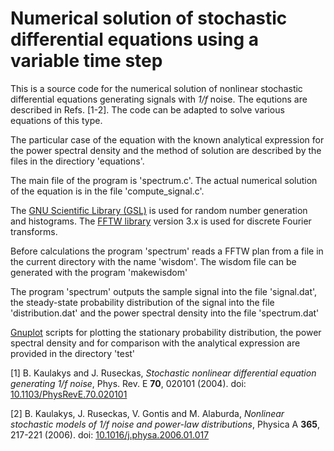 # Numerical solution of stochastic differential equations using a variable time step

This is a source code for the numerical solution of nonlinear stochastic differential equations generating signals with _1/f_ noise. The equtions are described in Refs. [1-2]. The code can be adapted to solve various equations of this type.

The particular case of the equation with the known analytical expression for the power spectral density and the method of solution are described by the files in the directiory 'equations'.

The main file of the program is 'spectrum.c'. The actual numerical solution of the equation is in the file 'compute_signal.c'.

The [GNU Scientific Library (GSL)](http://www.gnu.org/software/gsl/) is used for random number generation and histograms. The [FFTW library](http://www.fftw.org/) version 3.x is used for discrete Fourier transforms.

Before calculations the program 'spectrum' reads a FFTW plan from a file in the current directory with the name 'wisdom'. The wisdom file can be generated with the program 'makewisdom'

The program 'spectrum' outputs the sample signal into the file 'signal.dat', the steady-state probability distribution of the signal into the file 'distribution.dat' and the power spectral density into the file 'spectrum.dat'

[Gnuplot](http://www.gnuplot.info/) scripts for plotting the stationary probability distribution, the power spectral density and for comparison with the analytical expression are provided in the directory 'test'

[1] B. Kaulakys and J. Ruseckas, _Stochastic nonlinear differential equation generating 1/f noise_, Phys. Rev. E **70**, 020101 (2004). doi: [10.1103/PhysRevE.70.020101](https://doi.org/10.1103/PhysRevE.70.020101)
    
[2] B. Kaulakys, J. Ruseckas, V. Gontis and M. Alaburda, _Nonlinear stochastic models of 1/f noise and power-law distributions_, Physica A **365**, 217-221 (2006). doi: [10.1016/j.physa.2006.01.017](https://doi.org/10.1016/j.physa.2006.01.017)
